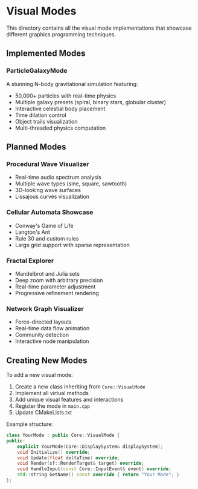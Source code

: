 # Visual Modes

This directory contains all the visual mode implementations that showcase different graphics programming techniques.

## Implemented Modes

### ParticleGalaxyMode
A stunning N-body gravitational simulation featuring:
- 50,000+ particles with real-time physics
- Multiple galaxy presets (spiral, binary stars, globular cluster)
- Interactive celestial body placement
- Time dilation control
- Object trails visualization
- Multi-threaded physics computation

## Planned Modes

### Procedural Wave Visualizer
- Real-time audio spectrum analysis
- Multiple wave types (sine, square, sawtooth)
- 3D-looking wave surfaces
- Lissajous curves visualization

### Cellular Automata Showcase
- Conway's Game of Life
- Langton's Ant
- Rule 30 and custom rules
- Large grid support with sparse representation

### Fractal Explorer
- Mandelbrot and Julia sets
- Deep zoom with arbitrary precision
- Real-time parameter adjustment
- Progressive refinement rendering

### Network Graph Visualizer
- Force-directed layouts
- Real-time data flow animation
- Community detection
- Interactive node manipulation

## Creating New Modes

To add a new visual mode:

1. Create a new class inheriting from `Core::VisualMode`
2. Implement all virtual methods
3. Add unique visual features and interactions
4. Register the mode in `main.cpp`
5. Update CMakeLists.txt

Example structure:
```cpp
class YourMode : public Core::VisualMode {
public:
    explicit YourMode(Core::DisplaySystem& displaySystem);
    void Initialize() override;
    void Update(float deltaTime) override;
    void Render(sf::RenderTarget& target) override;
    void HandleInput(const Core::InputEvent& event) override;
    std::string GetName() const override { return "Your Mode"; }
};
```